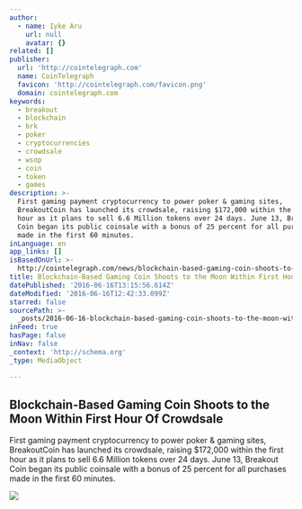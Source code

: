 ```yaml
---
author:
  - name: Iyke Aru
    url: null
    avatar: {}
related: []
publisher:
  url: 'http://cointelegraph.com'
  name: CoinTelegraph
  favicon: 'http://cointelegraph.com/favicon.png'
  domain: cointelegraph.com
keywords:
  - breakout
  - blockchain
  - brk
  - poker
  - cryptocurrencies
  - crowdsale
  - wsop
  - coin
  - token
  - games
description: >-
  First gaming payment cryptocurrency to power poker & gaming sites,
  BreakoutCoin has launched its crowdsale, raising $172,000 within the first
  hour as it plans to sell 6.6 Million tokens over 24 days. June 13, Breakout
  Coin began its public coinsale with a bonus of 25 percent for all purchases
  made in the first 60 minutes.
inLanguage: en
app_links: []
isBasedOnUrl: >-
  http://cointelegraph.com/news/blockchain-based-gaming-coin-shoots-to-the-moon-within-first-hour-of-crowdsale
title: Blockchain-Based Gaming Coin Shoots to the Moon Within First Hour Of Crowdsale
datePublished: '2016-06-16T13:15:56.614Z'
dateModified: '2016-06-16T12:42:33.099Z'
starred: false
sourcePath: >-
  _posts/2016-06-16-blockchain-based-gaming-coin-shoots-to-the-moon-within-first.md
inFeed: true
hasPage: false
inNav: false
_context: 'http://schema.org'
_type: MediaObject

---
```

<article style=""><h1>Blockchain-Based Gaming Coin Shoots to the Moon Within First Hour Of Crowdsale</h1><p>First gaming payment cryptocurrency to power poker &amp; gaming sites, BreakoutCoin has launched its crowdsale, raising $172,000 within the first hour as it plans to sell 6.6 Million tokens over 24 days. June 13, Breakout Coin began its public coinsale with a bonus of 25 percent for all purchases made in the first 60 minutes.</p><img src="http://cointelegraph.com/images/725_aHR0cDovL2NvaW50ZWxlZ3JhcGguY29tL3N0b3JhZ2UvdXBsb2Fkcy92aWV3L2I5MTI5ODU3NDJlMTMwZjM2ZThiMWY5NWZmODU3MmM0LnBuZw==.jpg" /></article>
